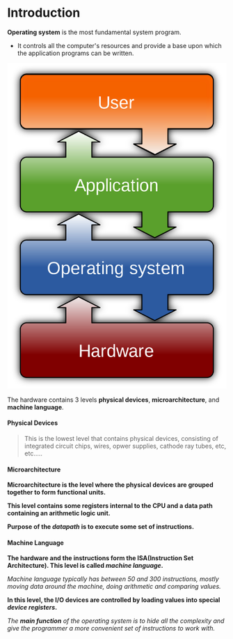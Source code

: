 # Introduction

**Operating system** is the most fundamental system program.
- It controls all the computer's resources and provide a base upon which the application programs can be written.

![image](https://github.com/C0DER11101/OS_SelfStudy/blob/OS_SelfStudy/LayersOfOS.png?raw=true)

The hardware contains 3 levels **physical devices**, **microarchitecture**, and **machine language**.

#### Physical Devices

> This is the lowest level that contains physical devices, consisting of integrated circuit chips, wires, opwer supplies, cathode ray tubes, etc, etc.....

#### Microarchitecture
**Microarchitecture is the level where the physical devices are grouped together to form functional units.**

**This level contains some registers internal to the CPU and a data path containing an arithmetic logic unit.**

**Purpose of the _datapath_ is to execute some set of instructions.**


#### Machine Language
**The hardware and the instructions form the ISA(Instruction Set Architecture). This level is called _machine language_.**

_Machine language typically has between 50 and 300 instructions, mostly moving data around the machine, doing arithmetic and comparing values._

**In this level, the I/O devices are controlled by loading values into special _device registers_.**


_The **main function** of the operating system is to hide all the complexity and give the programmer a more convenient set of instructions to work with._
